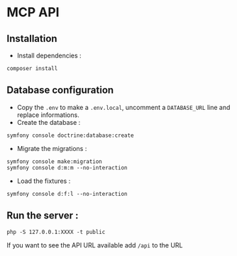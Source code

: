 # MCP API

## Installation

- Install dependencies :

```
composer install
```

## Database configuration

- Copy the `.env` to make a `.env.local`, uncomment a `DATABASE_URL` line and replace informations.
- Create the database :

```
symfony console doctrine:database:create
```

- Migrate the migrations :

```
symfony console make:migration
symfony console d:m:m --no-interaction
```

- Load the fixtures :

```
symfony console d:f:l --no-interaction
```

## Run the server :

```
php -S 127.0.0.1:XXXX -t public
```

If you want to see the API URL available add `/api` to the URL
